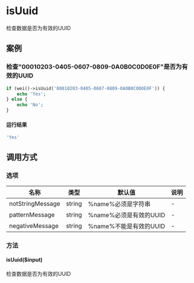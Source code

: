 isUuid
======

检查数据是否为有效的UUID

案例
----

### 检查"00010203-0405-0607-0809-0A0B0C0D0E0F"是否为有效的UUID
```php
if (wei()->isUuid('00010203-0405-0607-0809-0A0B0C0D0E0F')) {
    echo 'Yes';
} else {
    echo 'No';
}
```

#### 运行结果
```php
'Yes'
```

调用方式
--------

### 选项

| 名称                | 类型    | 默认值                           | 说明              |
|---------------------|---------|----------------------------------|-------------------|
| notStringMessage    | string  | %name%必须是字符串               | -                 |
| patternMessage      | string  | %name%必须是有效的UUID           | -                 |
| negativeMessage     | string  | %name%不能是有效的UUID           | -                 |

### 方法

#### isUuid($input)
检查数据是否为有效的UUID
